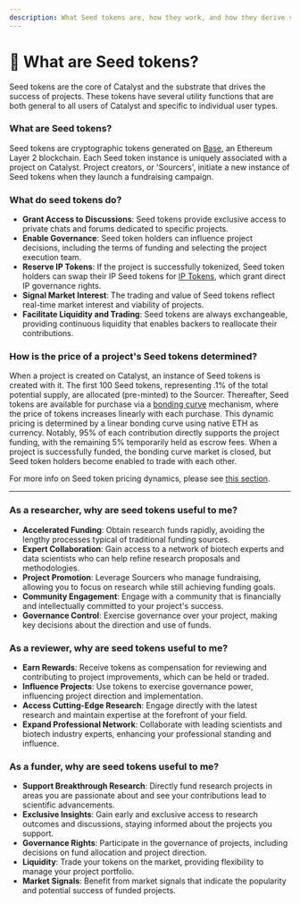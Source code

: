 ```yaml
---
description: What Seed tokens are, how they work, and how they derive value.
---
```


# 🌱 What are Seed tokens?

Seed tokens are the core of Catalyst and the substrate that drives the success of projects. These tokens have several utility functions that are both general to all users of Catalyst and specific to individual user types.

### **What are Seed tokens?**

Seed tokens are cryptographic tokens generated on [Base](https://www.base.org/), an Ethereum Layer 2 blockchain. Each Seed token instance is uniquely associated with a project on Catalyst. Project creators, or 'Sourcers', initiate a new instance of Seed tokens when they launch a fundraising campaign.

### What do seed tokens do?

* **Grant Access to Discussions**: Seed tokens provide exclusive access to private chats and forums dedicated to specific projects.
* **Enable Governance**: Seed token holders can influence project decisions, including the terms of funding and selecting the project execution team.
* **Reserve IP Tokens**: If the project is successfully tokenized, Seed token holders can swap their IP Seed tokens for [IP Tokens](https://docs.molecule.to/documentation/ip-tokens/what-are-ipts), which grant direct IP governance rights.
* **Signal Market Interest**: The trading and value of Seed tokens reflect real-time market interest and viability of projects.
* **Facilitate Liquidity and Trading**: Seed tokens are always exchangeable, providing continuous liquidity that enables backers to reallocate their contributions.

### **How is the price of a project's Seed tokens determined?**

When a project is created on Catalyst, an instance of Seed tokens is created with it. The first 100 Seed tokens, representing .1% of the total potential supply, are allocated (pre-minted) to the Sourcer. Thereafter, Seed tokens are available for purchase via a [bonding curve](https://www.coinbase.com/learn/advanced-trading/what-is-a-bonding-curve) mechanism, where the price of tokens increases linearly with each purchase. This dynamic pricing is determined by a linear bonding curve using native ETH as currency. Notably, 95% of each contribution directly supports the project funding, with the remaining 5% temporarily held as escrow fees. When a project is successfully funded,  the bonding curve market is closed, but Seed token holders become enabled to trade with each other.&#x20;

For more info on Seed token pricing dynamics, please see [this section](https://docs.molecule.to/documentation/catalyst/how-to-fund-projects-wip/how-do-seed-tokens-work-technically-and-economically).

***

### As a researcher, why are seed tokens useful to me?

* **Accelerated Funding**: Obtain research funds rapidly, avoiding the lengthy processes typical of traditional funding sources.
* **Expert Collaboration**: Gain access to a network of biotech experts and data scientists who can help refine research proposals and methodologies.
* **Project Promotion**: Leverage Sourcers who manage fundraising, allowing you to focus on research while still achieving funding goals.
* **Community Engagement**: Engage with a community that is financially and intellectually committed to your project's success.
* **Governance Control**: Exercise governance over your project, making key decisions about the direction and use of funds.

### As a reviewer, why are seed tokens useful to me?

* **Earn Rewards**: Receive tokens as compensation for reviewing and contributing to project improvements, which can be held or traded.
* **Influence Projects**: Use tokens to exercise governance power, influencing project direction and implementation.
* **Access Cutting-Edge Research**: Engage directly with the latest research and maintain expertise at the forefront of your field.
* **Expand Professional Network**: Collaborate with leading scientists and biotech industry experts, enhancing your professional standing and influence.

### As a funder, why are seed tokens useful to me?

* **Support Breakthrough Research**: Directly fund research projects in areas you are passionate about and see your contributions lead to scientific advancements.
* **Exclusive Insights**: Gain early and exclusive access to research outcomes and discussions, staying informed about the projects you support.
* **Governance Rights**: Participate in the governance of projects, including decisions on fund allocation and project direction.
* **Liquidity**: Trade your tokens on the market, providing flexibility to manage your project portfolio.
* **Market Signals**: Benefit from market signals that indicate the popularity and potential success of funded projects.
